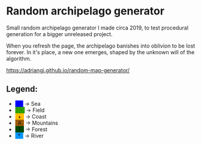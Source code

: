# Random archipelago generator
Small random archipelago generator I made circa 2019, to test procedural generation for a bigger unreleased project.

When you refresh the page, the archipelago banishes into oblivion to be lost forever. In it's place, a new one emerges, shaped by the unknown will of the algorithm.

https://adriangj.github.io/random-map-generator/

## Legend:
- <span style="background-color:rgb(0, 0, 255)">   </span> -> Sea
- <span style="background-color:rgb(46, 160, 0)">  · </span> -> Field
- <span style="background-color:rgb(255, 190, 0); color:black"> + </span> -> Coast
- <span style="background-color:rgb(157, 90, 0)"> A </span> -> Mountains
- <span style="background-color:rgb(0, 71, 4)"> T </span> -> Forest
- <span style="background-color:rgb(0, 150, 255)"> * </span> -> River
